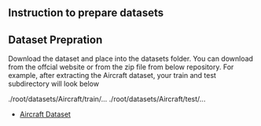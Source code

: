 ## Instruction to prepare datasets

## Dataset Prepration
Download the dataset and place into the datasets folder. You can download from the offcial website or from the zip file from below repository. For example, after extracting the Aircraft dataset, your train and test subdirectory will look below

./root/datasets/Aircraft/train/...
./root/datasets/Aircraft/test/...

- [Aircraft Dataset](https://drive.google.com/uc?export=download&id=1v_cOB1gOIneI-Y1vJC7WUSvwH2FP9qCS)
